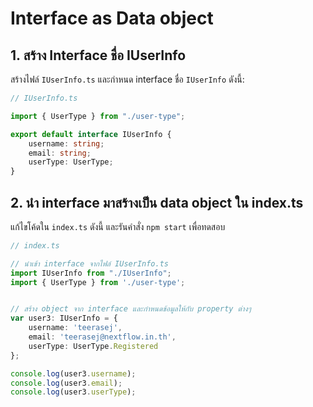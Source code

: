 
# Interface as Data object

## 1. สร้าง Interface ชื่อ IUserInfo 

สร้างไฟล์ `IUserInfo.ts` และกำหนด interface ชื่อ `IUserInfo` ดังนี้:

```typescript
// IUserInfo.ts

import { UserType } from "./user-type";

export default interface IUserInfo {
    username: string;
    email: string;
    userType: UserType;
}
```

## 2. นำ interface มาสร้างเป็น data object ใน index.ts


แก้ไขโค้ดใน `index.ts` ดังนี้ และรันคำสั่ง `npm start` เพื่อทดสอบ

```typescript
// index.ts

// นำเข้า interface จากไฟล์ IUserInfo.ts
import IUserInfo from "./IUserInfo";
import { UserType } from './user-type';


// สร้าง object จาก interface และกำหนดข้อมูลให้กับ property ต่างๆ
var user3: IUserInfo = { 
    username: 'teerasej',
    email: 'teerasej@nextflow.in.th',
    userType: UserType.Registered
};

console.log(user3.username);
console.log(user3.email);
console.log(user3.userType);

```
